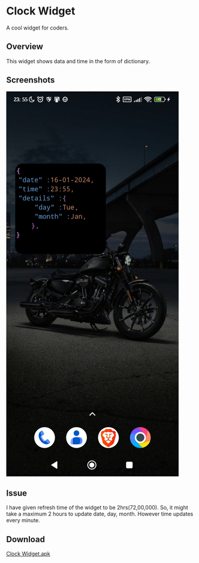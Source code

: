 # Clock Widget
A cool widget for coders.
## Overview
This widget shows data and time in the form of dictionary.
## Screenshots
<img src="/clock_widget.jpg?raw=true" alt="Spash Screen" title= "Splash Screen"></br>
## Issue
I have given refresh time of the widget to be 2hrs(72,00,000). So, it might take a maximum 2 hours to update date, day, month. However time updates every minute.
## Download
[Clock Widget.apk](https://github.com/ShreyasSSN/clock-widget/releases/download/untagged-a93dc9e0fb3a070b56a9/clock_widget.apk)
